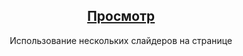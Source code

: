 <div align='center'>
   <h2><a href='https://slideforshop.netlify.app/'>Просмотр</a></h2>
   <p>Использование нескольких слайдеров на странице</p>
</div>

